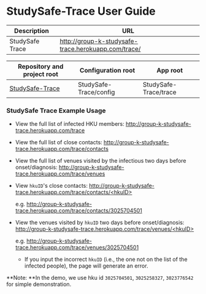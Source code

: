 # StudySafe-Trace User Guide

| Description     | URL                                                 |
| --------------- | --------------------------------------------------- |
| StudySafe Trace | http://group-k-studysafe-trace.herokuapp.com/trace/ |

| Repository and project root                                  | Configuration root     | App root              |
| ------------------------------------------------------------ | ---------------------- | --------------------- |
| [StudySafe-Trace](https://github.com/COMP3297-Group-K/StudySafe-Trace) | StudySafe-Trace/config | StudySafe-Trace/trace |

### StudySafe Trace Example Usage

- View the full list of infected HKU members: http://group-k-studysafe-trace.herokuapp.com/trace

 - View the full list of close contacts: http://group-k-studysafe-trace.herokuapp.com/trace/contacts

 - View the full list of venues visited by the infectious two days before onset/diagnosis: http://group-k-studysafe-trace.herokuapp.com/trace/venues

 - View `hkuID`'s close contacts: [http://group-k-studysafe-trace.herokuapp.com/trace/contacts/<hkuID\>]() 

   e.g. http://group-k-studysafe-trace.herokuapp.com/trace/contacts/3025704501

 - View the venues visited by `hkuID` two days before onset/diagnosis: [http://group-k-studysafe-trace.herokuapp.com/trace/venues/<hkuID\>]() 

   e.g. http://group-k-studysafe-trace.herokuapp.com/trace/venues/3025704501

   - If you input the incorrect `hkuID` (i.e., the one not on the list of the infected people), the page will generate an error. 

**Note: **In the demo, we use hku id `3025704501`, `3025258327`, `3023776542` for simple demonstration. 



